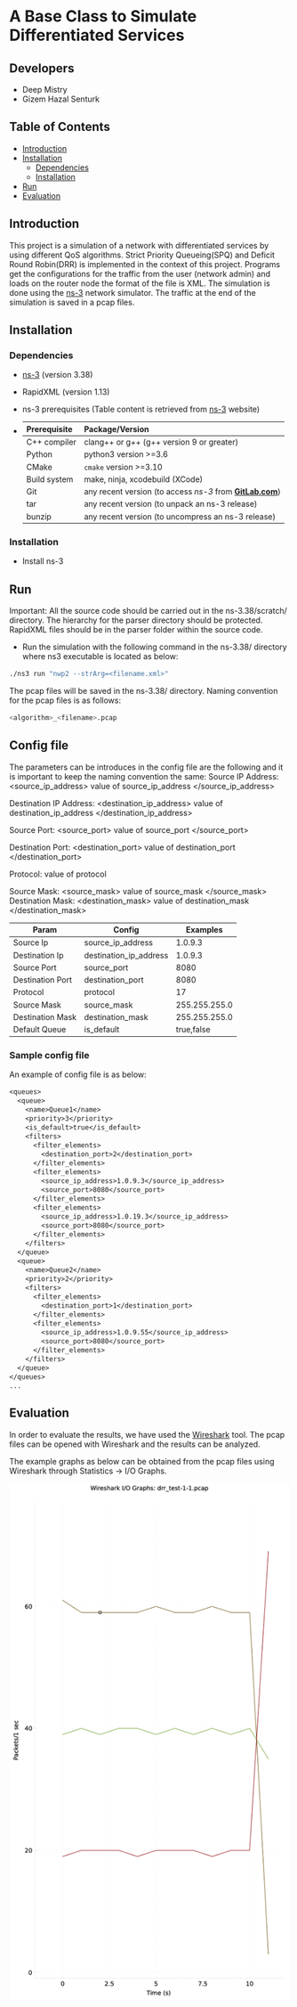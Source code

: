 # A Base Class to Simulate Differentiated Services

## Developers

* Deep Mistry
* Gizem Hazal Senturk

## Table of Contents

* [Introduction](#introduction)
* [Installation](#installation)
  * [Dependencies](#dependencies)
  * [Installation](#installation)
* [Run](#run)
* [Evaluation](#evaluation)

## Introduction

This project is a simulation of a network with differentiated services by using different QoS algorithms. Strict Priority Queueing(SPQ)
and Deficit Round Robin(DRR) is implemented in the context of this project. Programs get the configurations for the traffic from the user
(network admin) and loads on the router node the format of the file is XML. The simulation is done using the [ns-3](https://www.nsnam.org/)
network simulator. The traffic at the end of the simulation is saved in a pcap files. 

## Installation

### Dependencies

* [ns-3](https://www.nsnam.org/) (version 3.38)
* RapidXML (version 1.13)

* ns-3 prerequisites (Table content is retrieved from [ns-3](https://www.nsnam.org/docs/release/3.38/tutorial/singlehtml/index.html) website)
* | Prerequisite | Package/Version                                                                |
  | ------------ | ------------------------------------------------------------------------------ |
  | C++ compiler | clang++ or g++ (g++ version 9 or greater)                                      |
  | Python       | python3 version >=3.6                                                          |
  | CMake        | `cmake` version >=3.10                                                         |
  | Build system | make, ninja, xcodebuild (XCode)                                                |
  | Git          | any recent version (to access _ns-3_ from [**GitLab.com**](http://GitLab.com)) |
  | tar          | any recent version (to unpack an ns-3 release)                                 |
  | bunzip       | any recent version (to uncompress an ns-3 release)                             |

  
### Installation

* Install ns-3

## Run

Important: All the source code should be carried out in the ns-3.38/scratch/ directory. The hierarchy for the parser directory should be protected. 
RapidXML files should be in the parser folder within the source code. 

* Run the simulation with the following command in the ns-3.38/ directory where ns3 executable is located as below:

```bash
./ns3 run "nwp2 --strArg=<filename.xml>"
```

The pcap files will be saved in the ns-3.38/ directory. Naming convention for the pcap files is as follows:

```bash
<algorithm>_<filename>.pcap
```

## Config file

The parameters can be introduces in the config file are the following and it is important to keep the naming convention the same:
Source IP Address:
<source_ip_address> value of source_ip_address </source_ip_address>

Destination IP Address:
<destination_ip_address> value of destination_ip_address </destination_ip_address>

Source Port:
<source_port> value of source_port </source_port>

Destination Port:
<destination_port> value of destination_port </destination_port>

Protocol:
<protocol> value of protocol </protocol>

Source Mask:
<source_mask> value of source_mask </source_mask>
Destination Mask:
<destination_mask> value of destination_mask </destination_mask>

 | Param            | Config                 | Examples      |
 |------------------|------------------------|---------------|
 | Source Ip        | source_ip_address      | 1.0.9.3       |
 | Destination Ip   | destination_ip_address | 1.0.9.3       |
 | Source Port      | source_port            | 8080          |
 | Destination Port | destination_port       | 8080          |
 | Protocol         | protocol               | 17            |
 | Source Mask      | source_mask            | 255.255.255.0 |
 | Destination Mask | destination_mask       | 255.255.255.0 |
 | Default Queue    | is_default             | true,false    |




### Sample config file
An example of config file is as below:

```
<queues>
  <queue>
    <name>Queue1</name>
    <priority>3</priority>
    <is_default>true</is_default>
    <filters>
      <filter_elements>
        <destination_port>2</destination_port>
      </filter_elements>
      <filter_elements>
        <source_ip_address>1.0.9.3</source_ip_address>
        <source_port>8080</source_port>
      </filter_elements>
      <filter_elements>
        <source_ip_address>1.0.19.3</source_ip_address>
        <source_port>8080</source_port>
      </filter_elements>
    </filters>
  </queue>
  <queue>
    <name>Queue2</name>
    <priority>2</priority>
    <filters>
      <filter_elements>
        <destination_port>1</destination_port>
      </filter_elements>
      <filter_elements>
        <source_ip_address>1.0.9.55</source_ip_address>
        <source_port>8080</source_port>
      </filter_elements>
    </filters>
  </queue>
</queues>
...
```
## Evaluation

In order to evaluate the results, we have used the [Wireshark](https://www.wireshark.org/) tool. The pcap files can be opened with Wireshark and the results can be analyzed.

The example graphs as below can be obtained from the pcap files using Wireshark through Statistics -> I/O Graphs.

![alt text](plots/post_drr.png)
